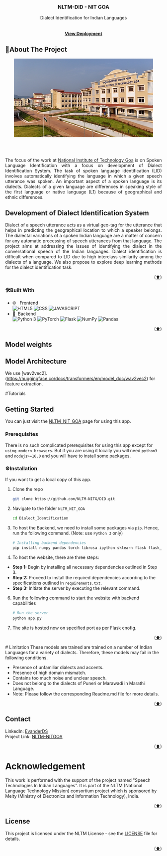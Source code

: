 <div id="top"></div>
<div align="center">
<h3 align="center"> NLTM-DID - NIT GOA</h3>
  <p align="center">
    Dialect Identification for Indian Languages<br />
    <br /><br />
    <strong>
    <a href="#">View Deployment</a>
    </strong>
  </p>
</div>

<!-- ABOUT THE PROJECT -->

<h2> 📝About The Project </h2>

<p align="center">
  <img src="static/assets/img/bg-masthead.jpeg" alt="Screenshot">
</p>
<br /> <br />
<p style="text-align: justify;">
The focus of the work at <a href="https://www.nitgoa.ac.in/">National Institute of Technology Goa</a> is on Spoken Language Identification with a focus on development of Dialect Identification System. The task of spoken language identification (LID) involves automatically identifying the language in which a given speech utterance was spoken. An important aspect of a spoken language is its dialects. Dialects of a given language are differences in speaking style of the first language or native language (L1) because of geographical and ethnic differences.
</p>

<h2>Development of Dialect Identification System</h2>

<p style="text-align: justify;">
Dialect of a speech utterance acts as a virtual geo-tag for the utterance that helps in predicting the geographical location to which a speaker belongs. The dialectal variations of a spoken Indian language are a matter of concern for any automatic processing of speech utterances from that language. The project aims at addressing the issues of identifying the dialect in the conversational speech of the Indian languages. Dialect identification is difficult when compared to LID due to high interclass similarity among the dialects of a language. We also propose to explore deep learning methods for the dialect identification task.
</p>

<p align="right">(<a href="#top">⬆️</a>)</p>

### 🛠Built With

-   🌐 &nbsp; Frontend </br>
    ![HTML5](https://img.shields.io/badge/-HTML5-333333?style=flat&logo=HTML5)
    ![CSS](https://img.shields.io/badge/-CSS-333333?style=flat&logo=CSS3&logoColor=1572B6)
    ![JAVASCRIPT](https://img.shields.io/badge/-JS-333333?style=flat&logo=javascript)
-   🧾&nbsp; Backend </br>
    ![Python 3](https://img.shields.io/badge/-Python-333333?style=flat&logo=Python)
    ![PyTorch](https://img.shields.io/badge/-PyTorch-333333?style=flat&logo=pytorch)
    ![Flask](https://img.shields.io/badge/-Flask-333333?style=flat&logo=flask)
    ![NumPy](https://img.shields.io/badge/-NumPy-333333?style=flat&logo=numpy)
    ![Pandas](https://img.shields.io/badge/-Pandas-333333?style=flat&logo=pandas)


<p align="right">(<a href="#top">⬆️</a>)</p>

## Model weights

## Model Architecture
We use [wav2vec2].(https://huggingface.co/docs/transformers/en/model_doc/wav2vec2) for feature extraction.

#Tutorials
<!-- GETTING STARTED -->

## Getting Started

You can just visit the [NLTM_NIT_GOA](#) page for using this app.

### Prerequisites

There is no such complicated prerequisites for using this app except for `using modern browsers`. But if you are using it locally you will need `python3` and `nodejs>=16.0` and you will have to install some packages.

### ⚙Installation

If you want to get a local copy of this app.

1. Clone the repo
    ```sh
    git clone https://github.com/NLTM-NITG/DID.git
    ```
2. Navigate to the folder `NLTM_NIT_GOA`
    ```sh
    cd Dialect_Identification
    ```
3. To host the Backend, we need to install some packages via `pip`. Hence, run the following command. (Note: use `Python 3` only)

    ```sh
    # Installing backend dependencies
    pip install numpy pandas torch librosa ipython sklearn flask flask_cors
    ```
5. To host the website, there are three steps:
- **Step 1:** Begin by installing all necessary dependencies outlined in Step 3.
- **Step 2:** Proceed to install the required dependencies according to the specifications outlined in `requirements.txt`.
- **Step 3:** Initiate the server by executing the relevant command.

  
6. Run the following command to start the website with backend capabilities
    ```sh
    # Run the server
    python app.py
    ```

7. The site is hosted now on specified port as per Flask cnofig.
    

<p align="right">(<a href="#top">⬆️</a>)</p>
# Limitation
These models are trained are trained on a number of Indian Languages for a variety of dialects. Therefore, these models may fail in the following conditions.

- Presence of unfamiliar dialects and accents.
- Presence of high domain mismatch.
- Contains too much noise and unclear speech.
- Does not belong to the dialects of Puneri or Marawadi in Marathi Language.
- Note: Please follow the corresponding Readme.md file for more details.
<p align="right">(<a href="#top">⬆️</a>)</p>
<!-- CONTACT -->

## Contact

LinkedIn:     [EvanderDS](https://www.linkedin.com/in/evanderds/)
<br>
Project Link: [NLTM-NITGOA](#)

<p align="right">(<a href="#top">⬆️</a>)</p>

# Acknowledgement

This work is performed with the support of the project named "Speech Technologies In Indian Languages". It is part of the NLTM (National Language Technology Mission) consortium project which is sponsored by Meity (Ministry of Electronics and Information Technology), India.

<p align="right">(<a href="#top">⬆️</a>)</p>

## License

This project is licensed under the NLTM License - see the [LICENSE](LICENSE) file for details.
<p align="right">(<a href="#top">⬆️</a>)</p>
